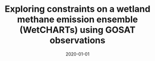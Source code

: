 ---
title: "Exploring constraints on a wetland methane emission ensemble (WetCHARTs) using GOSAT observations"
collection: publications
permalink: /publication/2020-01-01-Parker20205669
date: 2020-01-01
venue: 'Biogeosciences'
paperurl: 'https://doi.org/10.5194/bg-17-5669-2020'
citation: 'Parker et al., <b>Exploring constraints on a wetland methane emission ensemble (WetCHARTs) using GOSAT observations</b>, Biogeosciences, 2020, 10.5194/bg-17-5669-2020'
---